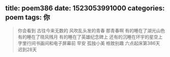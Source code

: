 title: poem386
date: 1523053991000
categories: poem
tags: 你
---
> 你会看到
古往今来无数的
风吹乱头发的青春
那青春啊
有的睡在了湖光山色
有的睡在了晓风残月
有的睡在了英雄纪念碑上
还有的沉睡在环宇的星空上
字里行间书画间和电子屏幕前
早安
孤独小美
格致别趣
六点起床第386天 迟到28天